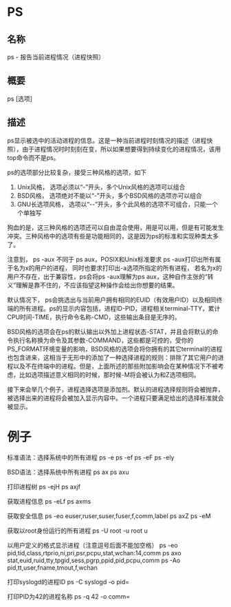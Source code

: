 # PS

## 名称
ps - 报告当前进程情况（进程快照）

## 概要
ps [选项]

## 描述
ps显示被选中的活动进程的信息。这是一种当前进程时刻情况的描述（进程快照），由于进程情况时时刻刻在变，所以如果想要得到持续变化的进程情况，该用top命令而不是ps。

ps的选项部分比较复杂，接受三种风格的选项，如下

1. Unix风格， 选项必须以“-”开头，多个Unix风格的选项可以组合
2. BSD风格，  选项绝对不能以“-”开头，多个BSD风格的选项亦可以组合
3. GNU长选项风格， 选项以“--”开头，多个此风格的选项不可组合，只能一个个单独写

狗血的是，这三种风格的选项还可以自由混合使用，用是可以用，但是有可能发生冲突。三种风格中的选项有些是功能相同的，这是因为ps的标准和实现种类太多了。

注意到， ps -aux 不同于 ps aux，POSIX和Unix标准要求 ps -aux打印出所有属于名为x的用户的进程， 同时也要求打印出-a选项所指定的所有进程， 若名为x的用户不存在，出于兼容性，ps会将ps -aux理解为ps aux，这种自作主张的“转义”理解是靠不住的，不应该指望这种操作会给出你想要的结果。

默认情况下， ps会挑选出与当前用户拥有相同的EUID（有效用户ID）以及相同终端的所有进程。ps的显示内容包括，进程ID-PID，进程相关terminal-TTY，累计CPU时间-TIME，执行命令名称-CMD，这些输出条目是无序的。

BSD风格的选项会在ps的默认输出以外加上进程状态-STAT，并且会将默认的命令执行名称换为命令及其参数-COMMAND，这些都是可控的，受你的PS_FORMAT环境变量的影响，BSD风格的选项会将你拥有的其它terminal的进程也包含进来，这相当于无形中的添加了一种选择进程的规则：排除了其它用户的进程以及不在终端中的进程。但是，上面所述的那些附加影响会在某种情况下不被考虑，比如选项描述意义相同的时候，那时候-M将会被认为和Z选项相同。

接下来会举几个例子，进程选择选项是添加剂。默认的进程选择规则将会被抛弃，被选择出来的进程将会被加入显示内容中。一个进程只要满足给出的选择标准就会被显示。

# 例子
标准语法：选择系统中的所有进程
ps -e
ps -ef
ps -eF
ps -ely

BSD语法：选择系统中所有进程
ps ax
ps axu

打印进程树
ps -ejH
ps axjf

获取进程信息
ps -eLf
ps axms

获取安全信息
ps -eo euser,ruser,suser,fuser,f,comm,label
ps axZ
ps -eM

获取以root身份运行的所有进程
ps -U root -u root u

以用户定义的格式显示进程（注意逗号后面不能加空格）
ps -eo pid,tid,class,rtprio,ni,pri,psr,pcpu,stat,wchan:14,comm
ps axo stat,euid,ruid,tty,tpgid,sess,pgrp,ppid,pid,pcpu,comm
ps -Ao pid,tt,user,fname,tmout,f,wchan

打印syslogd的进程ID
ps -C syslogd -o pid=

打印PID为42的进程名称
ps -q 42 -o comm=

